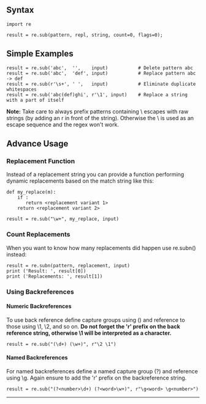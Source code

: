 Syntax
------

``` {.brush:python}
import re

result = re.sub(pattern, repl, string, count=0, flags=0);
```

Simple Examples
---------------

``` {.brush:python}
result = re.sub('abc',  '',    input)           # Delete pattern abc
result = re.sub('abc',  'def', input)           # Replace pattern abc -> def
result = re.sub(r'\s+', ' ',   input)           # Eliminate duplicate whitespaces
result = re.sub('abc(def)ghi', r'\1', input)    # Replace a string with a part of itself
```

**Note:** Take care to always prefix patterns containing \\ escapes with
raw strings (by adding an r in front of the string). Otherwise the \\ is
used as an escape sequence and the regex won\'t work.

Advance Usage
-------------

### Replacement Function

Instead of a replacement string you can provide a function performing
dynamic replacements based on the match string like this:

``` {.brush:python}
def my_replace(m):
    if :
       return <replacement variant 1>
    return <replacement variant 2>

result = re.sub("\w+", my_replace, input)
```

### Count Replacements

When you want to know how many replacements did happen use re.subn()
instead:

``` {.brush:python}
result = re.subn(pattern, replacement, input)
print ('Result: ', result[0])
print ('Replacements: ', result[1])
```

### Using Backreferences

#### Numeric Backreferences

To use back reference define capture groups using () and reference to
those using \\1, \\2, and so on. **Do not forget the \'r\' prefix on the
back reference string, otherwise \\1 will be interpreted as a
character.**

    result = re.sub("(\d+) (\w+)", r"\2 \1")

#### Named Backreferences

For named backreferences define a named capture group (?) and reference
using \\g. Again ensure to add the \'r\' prefix on the backreference
string.

    result = re.sub("(?<number>\d+) (?<word>\w+)", r"\g<word> \g<number>")

------------------------------------------------------------------------
